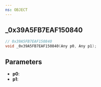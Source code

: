 ```yaml
---
ns: OBJECT
---
```

## _0x39A5FB7EAF150840

```c
// 0x39A5FB7EAF150840
void _0x39A5FB7EAF150840(Any p0, Any p1);
```


## Parameters
* **p0**: 
* **p1**: 

